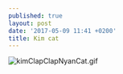```yaml
---
published: true
layout: post
date: '2017-05-09 11:41 +0200'
title: Kim cat
---
```

![kimClapClapNyanCat.gif]({{site.baseurl}}/media/kimClapClapNyanCat.gif)


